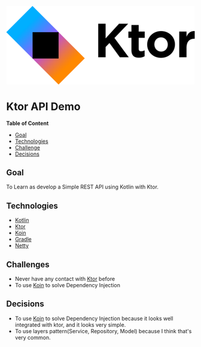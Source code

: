 ![Ktor Logo](ktor.png)
# Ktor API Demo

**Table of Content**

- [Goal](#goal)
- [Technologies](#technologies)
- [Challenge](#challenges)
- [Decisions](#decisions)

## Goal
To Learn as develop a Simple REST API using Kotlin with Ktor.

## Technologies

- [Kotlin][0]
- [Ktor][1]
- [Koin][2]
- [Gradle][3]
- [Netty][4]


## Challenges

- Never have any contact with [Ktor][1] before
- To use [Koin][2] to solve Dependency Injection

## Decisions 

- To use [Koin][2] to solve Dependency Injection because it looks well integrated with ktor, and it looks very simple.
- To use layers pattern(Service, Repository, Model) because I think that's very common.


[0]: https://kotlinlang.org/docs/home.html
[1]: https://ktor.io/docs/welcome.html
[2]: https://insert-koin.io/
[3]: https://gradle.org/
[4]: https://netty.io/